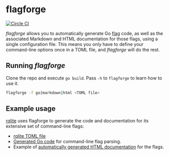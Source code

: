 # flagforge

[![Circle CI](https://circleci.com/gh/rqlite/flagforge/tree/master.svg?style=svg)](https://circleci.com/gh/rqlite/flagforge/tree/master)

_flagforge_ allows you to automatically generate Go [flag](https://pkg.go.dev/flag) code, as well as the associated Markdown and HTML documentation for those flags, using a single configuration file. This means you only have to define your command-line options once in a TOML file, and _flagforge_ will do the rest.

## Running _flagforge_
Clone the repo and execute `go build`. Pass `-h` to `flagforge` to learn how to use it.
```bash
flagforge -f go|markdown|html <TOML file>
```

## Example usage
[rqlite](https://www.rqlite.io) uses flagforge to generate the code and documentation for its extensive set of command-line flags:
- [rqlite TOML file](https://github.com/rqlite/rqlite/blob/v8.36.8/cmd/rqlited/flags.toml)
- [Generated Go code](https://github.com/rqlite/rqlite/blob/v8.36.8/cmd/rqlited/config_flags.go) for command-line flag parsing.
- Example of [automatically generated HTML documentation](https://rqlite.io/docs/guides/config/) for the flags.
